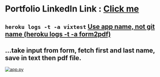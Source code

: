 # Portfolio LinkedIn Link : [Click me](https://www.linkedin.com/posts/vicky-kumar-433542190_flask-portfoliowebsite-activity-6726009265565274113-w7HY)

## `heroku logs -t -a vixtest` [Use app name, not git name (heroku logs -t -a form2pdf)](https://stackoverflow.com/a/32676328/11493297)

## ...take input from form, fetch first and last name, save in text then pdf file.

[![app.py](https://github.com/imvickykumar999/Portfolio-with-Flask/blob/main/deployed%20on%20heroku.png?raw=true)](https://vixportfoliowithflask.herokuapp.com/contact)
